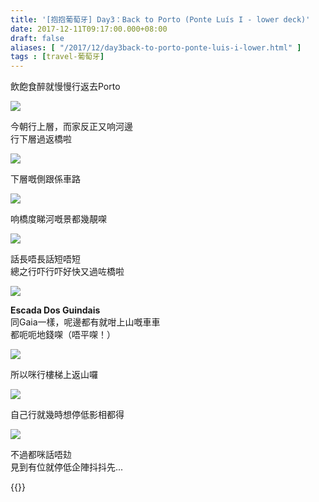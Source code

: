 ```yaml
---
title: '[抱抱葡萄牙] Day3：Back to Porto (Ponte Luís I - lower deck)'
date: 2017-12-11T09:17:00.000+08:00
draft: false
aliases: [ "/2017/12/day3back-to-porto-ponte-luis-i-lower.html" ]
tags : [travel-葡萄牙]
---
```


飲飽食醉就慢慢行返去Porto  

![](/images/portugal3k1.jpg)

今朝行上層，而家反正又响河邊  
行下層過返橋啦  

![](/images/portugal3k2.jpg)

下層嘅側跟係車路  

![](/images/portugal3k3.jpg)

响橋度睇河嘅景都幾靚㗎  

![](/images/portugal3k.jpg)

話長唔長話短唔短  
總之行吓行吓好快又過咗橋啦  

![](/images/portugal3k4.jpg)

**Escada Dos Guindais**  
同Gaia一樣，呢邊都有就咁上山嘅車車  
都呃呃地錢㗎（唔平㗎！）  

![](/images/portugal3k5.jpg)

所以咪行樓梯上返山囉  

![](/images/portugal3k6.jpg)

自己行就幾時想停低影相都得  

![](/images/portugal3k7.jpg)

不過都咪話唔攰  
見到有位就停低企陣抖抖先...  
  
  

{{<portugal>}}  
